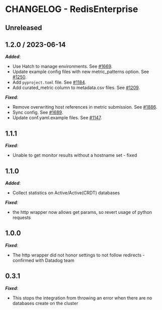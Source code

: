 # CHANGELOG - RedisEnterprise

## Unreleased

## 1.2.0 / 2023-06-14

***Added***:

* Use Hatch to manage environments. See [#1669](https://github.com/DataDog/integrations-extras/pull/1669).
* Update example config files with new metric_patterns option. See [#1250](https://github.com/DataDog/integrations-extras/pull/1250).
* Add `pyproject.toml` file. See [#1184](https://github.com/DataDog/integrations-extras/pull/1184).
* Add curated_metric column to metadata.csv files. See [#1209](https://github.com/DataDog/integrations-extras/pull/1209).

***Fixed***:

* Remove overwriting host references in metric submission. See [#1886](https://github.com/DataDog/integrations-extras/pull/1886).
* Sync config. See [#1689](https://github.com/DataDog/integrations-extras/pull/1689).
* Update conf.yaml.example files. See [#1147](https://github.com/DataDog/integrations-extras/pull/1147).

## 1.1.1

***Fixed***:

* Unable to get monitor results without a hostname set - fixed

## 1.1.0

***Added***:

* Collect statistics on Active/Active(CRDT) databases

***Fixed***:

* the http wrapper now allows get params, so revert usage of python requests

## 1.0.0

***Fixed***:

* The http wrapper did not honor settings to not follow redirects - confirmed with Datadog team

## 0.3.1

***Fixed***:

* This stops the integration from throwing an error when there are no databases create on the cluster
